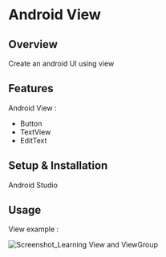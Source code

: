 # Android View

## Overview
Create an android UI using view

## Features
Android View :
- Button
- TextView
- EditText

## Setup & Installation 
Android Studio

## Usage
View example :

![Screenshot_Learning View and ViewGroup](https://user-images.githubusercontent.com/56164259/68088598-59b20f80-fe93-11e9-852d-100761101929.png)
